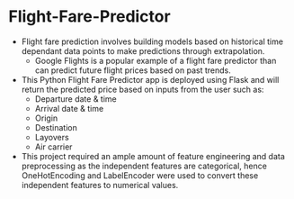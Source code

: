 # Flight-Fare-Predictor
* Flight fare prediction involves building models based on historical time dependant data points to make predictions through extrapolation.
  - Google Flights is a popular example of a flight fare predictor than can predict future flight prices based on past trends.
* This Python Flight Fare Predictor app is deployed using Flask and will return the predicted price based on inputs from the user such as:
  - Departure date & time
  - Arrival date & time
  - Origin 
  - Destination
  - Layovers
  - Air carrier
* This project required an ample amount of feature engineering and data preprocessing as the independent features are categorical, hence OneHotEncoding and LabelEncoder were used to convert these independent features to numerical values.
